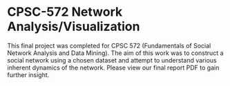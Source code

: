 # CPSC-572 Network Analysis/Visualization
This final project was completed for CPSC 572 (Fundamentals of Social Network Analysis and Data Mining). 
The aim of this work was to construct a social network using a chosen dataset and attempt to understand various inherent dynamics of the network. 
Please view our final report PDF to gain further insight.
